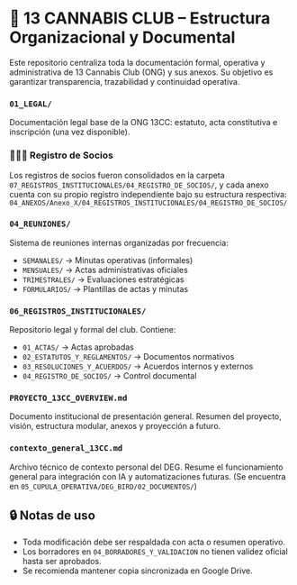 # 🌿 13 CANNABIS CLUB – Estructura Organizacional y Documental

Este repositorio centraliza toda la documentación formal, operativa y administrativa de 13 Cannabis Club (ONG) y sus anexos. Su objetivo es garantizar transparencia, trazabilidad y continuidad operativa.


### `01_LEGAL/`
Documentación legal base de la ONG 13CC: estatuto, acta constitutiva e inscripción (una vez disponible).


### 🧑‍🤝‍🧑 Registro de Socios
Los registros de socios fueron consolidados en la carpeta `07_REGISTROS_INSTITUCIONALES/04_REGISTRO_DE_SOCIOS/`,
y cada anexo cuenta con su propio registro independiente bajo su estructura respectiva:
`04_ANEXOS/Anexo_X/04_REGISTROS_INSTITUCIONALES/04_REGISTRO_DE_SOCIOS/`


### `04_REUNIONES/`
Sistema de reuniones internas organizadas por frecuencia:
- `SEMANALES/` → Minutas operativas (informales)
- `MENSUALES/` → Actas administrativas oficiales
- `TRIMESTRALES/` → Evaluaciones estratégicas
- `FORMULARIOS/` → Plantillas de actas y minutas


### `06_REGISTROS_INSTITUCIONALES/`
Repositorio legal y formal del club. Contiene:
- `01_ACTAS/` → Actas aprobadas
- `02_ESTATUTOS_Y_REGLAMENTOS/` → Documentos normativos
- `03_RESOLUCIONES_Y_ACUERDOS/` → Acuerdos internos y externos
- `04_REGISTRO_DE_SOCIOS/` → Control documental


### `PROYECTO_13CC_OVERVIEW.md`
Documento institucional de presentación general. Resumen del proyecto, visión, estructura modular, anexos y proyección a futuro.


### `contexto_general_13CC.md`
Archivo técnico de contexto personal del DEG. Resume el funcionamiento general para integración con IA y automatizaciones futuras.
(Se encuentra en `05_CUPULA_OPERATIVA/DEG_BIRD/02_DOCUMENTOS/`)


## 🔒 Notas de uso
- Toda modificación debe ser respaldada con acta o resumen operativo.
- Los borradores en `04_BORRADORES_Y_VALIDACION` no tienen validez oficial hasta ser aprobados.
- Se recomienda mantener copia sincronizada en Google Drive.


